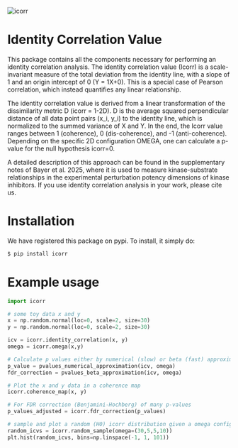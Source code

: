 ![icorr](logo.png)

# Identity Correlation Value

This package contains all the components necessary for performing an identity correlation analysis. The identity correlation value (Icorr) is a scale-invariant measure of the total deviation from the identity line, with a slope of 1 and an origin intercept of 0 (Y = 1X+0). This is a special case of Pearson correlation, which instead quantifies any linear relationship.

The identity correlation value is derived from a linear transformation of the dissimilarity metric D (icorr = 1-2D). D is the average squared perpendicular distance of all data point pairs (x_i, y_i) to the identity line, which is normalized to the summed variance of X and Y. In the end, the Icorr value ranges between 1 (coherence), 0 (dis-coherence), and -1 (anti-coherence). Depending on the specific 2D configuration OMEGA, one can calculate a p-value for the null hypothesis icorr=0.

A detailed description of this approach can be found in the supplementary notes of Bayer et al. 2025, where it is used to measure kinase-substrate relationships in the experimental perturbation potency dimensions of kinase inhibitors. If you use identity correlation analysis in your work, please cite us.

# Installation

We have registered this package on pypi. To install, it simply do:

```sh
$ pip install icorr
```

# Example usage

```py
import icorr

# some toy data x and y
x = np.random.normal(loc=0, scale=2, size=30)
y = np.random.normal(loc=0, scale=2, size=30)

icv = icorr.identity_correlation(x, y)
omega = icorr.omega(x,y)

# Calculate p values either by numerical (slow) or beta (fast) approximation
p_value = pvalues_numerical_approximation(icv, omega)
fdr_correction = pvalues_beta_approximation(icv, omega)

# Plot the x and y data in a coherence map
icorr.coherence_map(x, y)

# For FDR correction (Benjamini-Hochberg) of many p-values
p_values_adjusted = icorr.fdr_correction(p_values)

# sample and plot a random (H0) icorr distribution given a omega configuration.
random_icvs = icorr.random_sample(omega=(30,5,5,10))
plt.hist(random_icvs, bins=np.linspace(-1, 1, 101))
```


